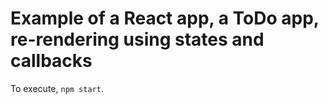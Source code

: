 # Example of a React app, a ToDo app, re-rendering using states and callbacks

To execute, `npm start`.

